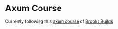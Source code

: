 # Axum Course

Currently following this [axum course](https://youtube.com/playlist?list=PLrmY5pVcnuE-_CP7XZ_44HN-mDrLQV4nS) of [Brooks Builds](https://www.youtube.com/@BrooksBuilds)
